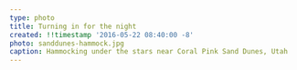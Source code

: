 ```yaml
---
type: photo
title: Turning in for the night
created: !!timestamp '2016-05-22 08:40:00 -8'
photo: sanddunes-hammock.jpg
caption: Hammocking under the stars near Coral Pink Sand Dunes, Utah
---
```

